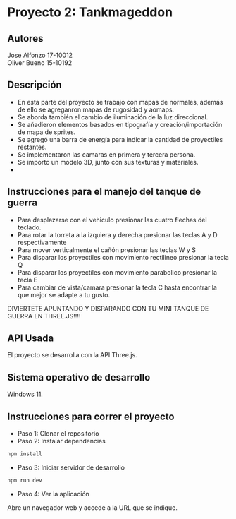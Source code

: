 # Proyecto 2: Tankmageddon


## Autores

Jose Alfonzo 17-10012  
Oliver Bueno 15-10192

## Descripción

- En esta parte del proyecto se trabajo con mapas de normales, además de ello se agreganron mapas de rugosidad y aomaps.
- Se aborda también el cambio de iluminación de la luz direccional.
- Se añadieron elementos basados en tipografía y creación/importación de mapa de sprites.
- Se agregó una barra de energía para indicar la cantidad de proyectiles restantes.
- Se implementaron las camaras en primera y tercera persona.
- Se importo un modelo 3D, junto con sus texturas y materiales.
- 
## Instrucciones para el manejo del tanque de guerra

- Para desplazarse con el vehiculo presionar las cuatro flechas del teclado.
- Para rotar la torreta a la izquiera y derecha presionar las teclas A y D respectivamente
- Para mover verticalmente el cañón presionar las teclas W y S
- Para disparar los proyectiles con movimiento rectilineo presionar la tecla Q
- Para disparar los proyectiles con movimiento parabolico presionar la tecla E
- Para cambiar de vista/camara presionar la tecla C hasta encontrar la que mejor se adapte a tu gusto.

DIVIERTETE APUNTANDO Y DISPARANDO CON TU MINI TANQUE DE GUERRA EN THREE.JS!!!!


## API Usada

El proyecto se desarrolla con la API Three.js.

## Sistema operativo de desarrollo

Windows 11.

## Instrucciones para correr el proyecto

- Paso 1: Clonar el repositorio
- Paso 2: Instalar dependencias
  
```sh
npm install
```

- Paso 3: Iniciar servidor de desarrollo

```sh
npm run dev
```

- Paso 4: Ver la aplicación

Abre un navegador web y accede a la URL que se indique.
